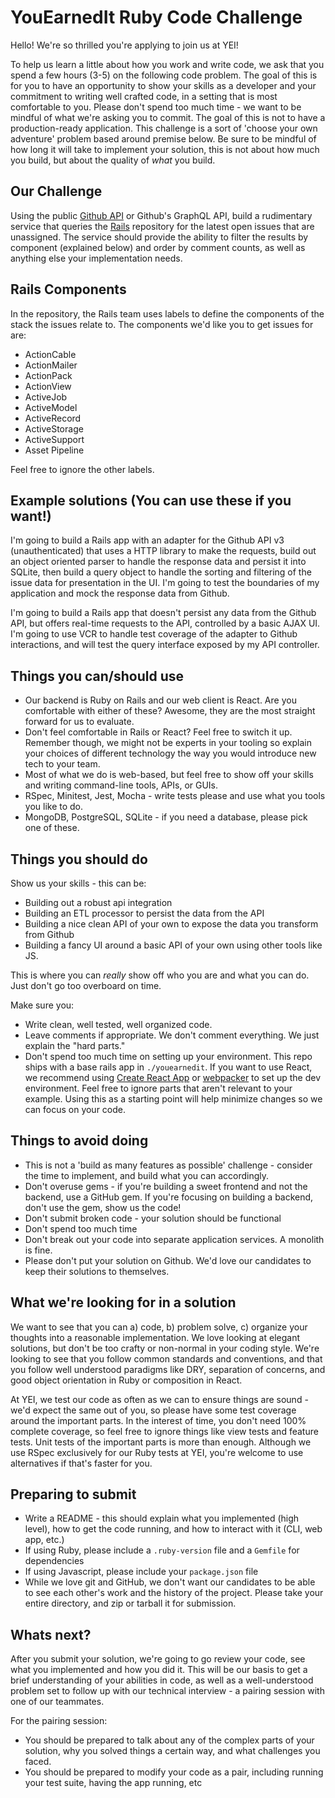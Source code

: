 # YouEarnedIt Ruby Code Challenge

Hello!  We're so thrilled you're applying to join us at YEI!

To help us learn a little about how you work and write code, we ask that you spend a few hours (3-5) on the following code problem. The goal of this is for you to have an opportunity to show your skills as a developer and your commitment to writing well crafted code, in a setting that is most comfortable to you.  Please don't spend too much time - we want to be mindful of what we're asking you to commit.  The goal of this is not to have a production-ready application.  This challenge is a sort of 'choose your own adventure' problem based around premise below.  Be sure to be mindful of how long it will take to implement your solution, this is not about how much you build, but about the quality of _what_ you build.


## Our Challenge

Using the public [Github API](https://developer.github.com/v3/) or Github's GraphQL API, build a rudimentary service that queries the [Rails](https://github.com/rails/rails) repository for the latest open issues that are unassigned.  The service should provide the ability to filter the results by component (explained below) and order by comment counts, as well as anything else your implementation needs.


## Rails Components

In the repository, the Rails team uses labels to define the components of the stack the issues relate to.  The components we'd like you to get issues for are:

- ActionCable
- ActionMailer
- ActionPack
- ActionView
- ActiveJob
- ActiveModel
- ActiveRecord
- ActiveStorage
- ActiveSupport
- Asset Pipeline

Feel free to ignore the other labels.

## Example solutions (You can use these if you want!)

I'm going to build a Rails app with an adapter for the Github API v3 (unauthenticated) that uses a HTTP library to make the requests, build out an object oriented parser to handle the response data and persist it into SQLite, then build a query object to handle the sorting and filtering of the issue data for presentation in the UI.  I'm going to test the boundaries of my application and mock the response data from Github.

I'm going to build a Rails app that doesn't persist any data from the Github API, but offers real-time requests to the API, controlled by a basic AJAX UI.  I'm going to use VCR to handle test coverage of the adapter to Github interactions, and will test the query interface exposed by my API controller.

## Things you can/should use

- Our backend is Ruby on Rails and our web client is React. Are you comfortable with either of these? Awesome, they are the most straight forward for us to evaluate.
- Don't feel comfortable in Rails or React? Feel free to switch it up. Remember though, we might not be experts in your tooling so explain your choices of different technology the way you would introduce new tech to your team.
- Most of what we do is web-based, but feel free to show off your skills and writing command-line tools, APIs, or GUIs.
- RSpec, Minitest, Jest, Mocha - write tests please and use what you tools you like to do.
- MongoDB, PostgreSQL, SQLite - if you need a database, please pick one of these.

## Things you should do
Show us your skills - this can be:
- Building out a robust api integration
- Building an ETL processor to persist the data from the API
- Building a nice clean API of your own to expose the data you transform from Github
- Building a fancy UI around a basic API of your own using other tools like JS.

This is where you can _really_ show off who you are and what you can do. Just don't go too overboard on time.

Make sure you:
- Write clean, well tested, well organized code.
- Leave comments if appropriate. We don't comment everything. We just explain the "hard parts."
- Don't spend too much time on setting up your environment. This repo ships with a base rails app in `./youearnedit`. If you want to use React, we recommend using [Create React App](https://github.com/facebook/create-react-app/) or [webpacker](https://github.com/rails/webpacker) to set up the dev environment. Feel free to ignore parts that aren't relevant to your example. Using this as a starting point will help minimize changes so we can focus on your code.

## Things to avoid doing

- This is not a 'build as many features as possible' challenge - consider the time to implement, and build what you can accordingly.
- Don't overuse gems - if you're building a sweet frontend and not the backend, use a GitHub gem.  If you're focusing on building a backend, don't use the gem, show us the code!
- Don't submit broken code - your solution should be functional
- Don't spend too much time
- Don't break out your code into separate application services.  A monolith is fine.
- Please don't put your solution on Github.  We'd love our candidates to keep their solutions to themselves.


## What we're looking for in a solution
We want to see that you can a) code, b) problem solve, c) organize your thoughts into a reasonable implementation.  We love looking at elegant solutions, but don't be too crafty or non-normal in your coding style.  We're looking to see that you follow common standards and conventions, and that you follow well understood paradigms like DRY, separation of concerns, and good object orientation in Ruby or composition in React.

At YEI, we test our code as often as we can to ensure things are sound - we'd expect the same out of you, so please have some test coverage around the important parts.  In the interest of time, you don't need 100% complete coverage, so feel free to ignore things like view tests and feature tests.  Unit tests of the important parts is more than enough. Although we use RSpec exclusively for our Ruby tests at YEI, you're welcome to use alternatives if that's faster for you.

## Preparing to submit
- Write a README - this should explain what you implemented (high level), how to get the code running, and how to interact with it (CLI, web app, etc.)
- If using Ruby, please include a `.ruby-version` file and a `Gemfile` for dependencies
- If using Javascript, please include your `package.json` file
- While we love git and GitHub, we don't want our candidates to be able to see each other's work and the history of the project.  Please take your entire directory, and zip or tarball it for submission.

## Whats next?
After you submit your solution, we're going to go review your code, see what you implemented and how you did it.  This will be our basis to get a brief understanding of your abilities in code, as well as a well-understood problem set to follow up with our technical interview - a pairing session with one of our teammates.

For the pairing session:

- You should be prepared to talk about any of the complex parts of your solution, why you solved things a certain way, and what challenges you faced.
- You should be prepared to modify your code as a pair, including running your test suite, having the app running, etc
